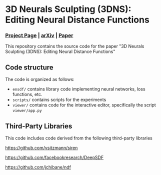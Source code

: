 # 3D Neurals Sculpting (3DNS): Editing Neural Distance Functions
### [Project Page](https://pettza.github.io/3DNS) | [arXiv](https://arxiv.org/abs/2209.13971) | [Paper](https://arxiv.org/pdf/2209.13971.pdf)

This repository contains the source code for the paper "3D Neurals Sculpting (3DNS): Editing Neural Distance Functions"

## Code structure
The code is organized as follows:
* `ensdf/` contains library code implementing neural networks, loss functions, etc.
* `scripts/` contains scripts for the experiments
* `viewer/` contains code for the interactive editor, specifically the script `viewer/app.py`

## Third-Party Libraries

This code includes code derived from the following third-party libraries

https://github.com/vsitzmann/siren

https://github.com/facebookresearch/DeepSDF

https://github.com/jchibane/ndf
